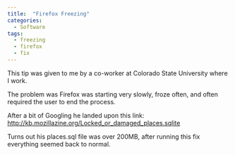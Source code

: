 ```yaml
---
title:  "Firefox Freezing"
categories: 
  - Software
tags:
  - freezing
  - firefox
  - fix
---
```


This tip was given to me by a co-worker at Colorado State University where I work.

The problem was Firefox was starting very slowly, froze often, and often required the user to end the process.  

After a bit of Googling he landed upon this link:  <a href="http://kb.mozillazine.org/Locked_or_damaged_places.sqlite">http://kb.mozillazine.org/Locked_or_damaged_places.sqlite</a>

Turns out his places.sql file was over 200MB, after running this fix everything seemed back to normal.
